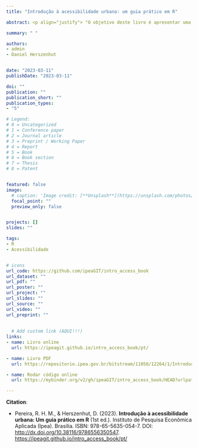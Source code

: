 ```yaml
---
title: "Introdução à acessibilidade urbana: um guia prático em R"

abstract: <p align="justify"> "O objetivo deste livro é apresentar uma introdução sobre os conceitos e habilidades práticas necessárias para fazer estudos e avaliações de impacto sobre acessibilidade urbana. O livro começa dando uma visão geral sobre o conceito e indicadores de acessibilidade. Em seguida, ensina como analisar dados espaciais e de redes de transporte para se calcular estimativas de acessibilidade por diferentes modos de transporte e como visualizar esses resultados em mapas e gráficos. O livro também busca familiarizar o leitor com dados de redes de transporte público em formato GTFS e ensina como manipular e visualizar esse tipo de dado. Num dos seus principais capítulos, o livro ensina ainda como os dados e metodologia apresentados nos capítulos anteriores podem ser utilizados para avaliar o impacto de projetos de transporte sobre as condições de acesso a oportunidades da população. Por fim, o livro ensina como baixar, analisar e visualizar estimativas de acessibilidade já calculadas para cidades brasileiras e disponibilizadas pela equipe do Projeto Acesso a Oportunidades (AOP) do Ipea." </p>

summary: " "

authors:
- admin
- Daniel Herszenhut


date: "2023-03-11"
publishDate: "2023-03-11"

doi: ""
publication: ""
publication_short: ""
publication_types:
- "5"

# Legend: 
# 0 = Uncategorized
# 1 = Conference paper
# 2 = Journal article
# 3 = Preprint / Working Paper
# 4 = Report
# 5 = Book
# 6 = Book section
# 7 = Thesis
# 8 = Patent


featured: false
image:
  # caption: 'Image credit: [**Unsplash**](https://unsplash.com/photos/jdD8gXaTZsc)'
  focal_point: ""
  preview_only: false


projects: []
slides: ""

tags:
- R
- Acessibilidade


# icons
url_code: https://github.com/ipeaGIT/intro_access_book
url_dataset: ""
url_pdf: ""
url_poster: ""
url_project: ""
url_slides: ""
url_source: ""
url_video: ""
url_preprint: ""
  
  
  # Add custom link (AQUI!!!)
links:
- name: Livro online
  url: https://ipeagit.github.io/intro_access_book/pt/

- name: Livro PDF
  url: https://repositorio.ipea.gov.br/bitstream/11058/12264/1/Introducao_a_acessibilidade_urbana.pdf

- name: Rodar código online
  url: https://mybinder.org/v2/gh/ipeaGIT/intro_access_book/HEAD?urlpath=rstudio

---
```


__Citation__:

- Pereira, R. H. M., & Herszenhut, D. (2023). **Introdução à acessibilidade urbana: Um guia prático em R** (1st ed.). Instituto de Pesquisa Econômica Aplicada (Ipea). Brasília. ISBN: 978-65-5635-054-7. DOI: http://dx.doi.org/10.38116/9786556350547. https://ipeagit.github.io/intro_access_book/pt/

